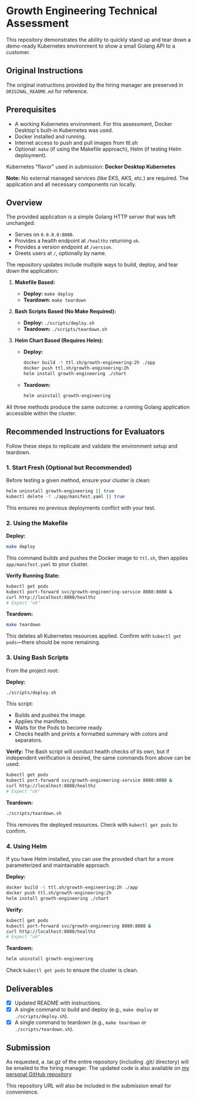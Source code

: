 # Growth Engineering Technical Assessment

This repository demonstrates the ability to quickly stand up and tear down a demo-ready Kubernetes environment to show a small Golang API to a customer.

## Original Instructions

The original instructions provided by the hiring manager are preserved in `ORIGINAL_README.md` for reference.

## Prerequisites

- A working Kubernetes environment. For this assessment, Docker Desktop's built-in Kubernetes was used.
- Docker installed and running.
- Internet access to push and pull images from ttl.sh
- Optional: `make` (if using the Makefile approach), Helm (if testing Helm deployment).

Kubernetes "flavor" used in submission: **Docker Desktop Kubernetes**

**Note:** No external managed services (like EKS, AKS, etc.) are required. The application and all necessary components run locally.

## Overview

The provided application is a simple Golang HTTP server that was left unchanged:

- Serves on `0.0.0.0:8080`.
- Provides a health endpoint at `/healthz` returning `ok`.
- Provides a version endpoint at `/version`.
- Greets users at `/`, optionally by name.

The repository updates include multiple ways to build, deploy, and tear down the application:

1. **Makefile Based:**

   - **Deploy:** `make deploy`
   - **Teardown:** `make teardown`

2. **Bash Scripts Based (No Make Required):**

   - **Deploy:** `./scripts/deploy.sh`
   - **Teardown:** `./scripts/teardown.sh`

3. **Helm Chart Based (Requires Helm):**
   - **Deploy:**
     ```bash
     docker build -t ttl.sh/growth-engineering:2h ./app
     docker push ttl.sh/growth-engineering:2h
     helm install growth-engineering ./chart
     ```
   - **Teardown:**
     ```bash
     helm uninstall growth-engineering
     ```

All three methods produce the same outcome: a running Golang application accessible within the cluster.

## Recommended Instructions for Evaluators

Follow these steps to replicate and validate the environment setup and teardown.

### 1. Start Fresh (Optional but Recommended)

Before testing a given method, ensure your cluster is clean:

```bash
helm uninstall growth-engineering || true
kubectl delete -f ./app/manifest.yaml || true
```

This ensures no previous deployments conflict with your test.

### 2. Using the Makefile

**Deploy:**

```bash
make deploy
```

This command builds and pushes the Docker image to `ttl.sh`, then applies `app/manifest.yaml` to your cluster.

**Verify Running State:**

```bash
kubectl get pods
kubectl port-forward svc/growth-engineering-service 8080:8080 &
curl http://localhost:8080/healthz
# Expect "ok"
```

**Teardown:**

```bash
make teardown
```

This deletes all Kubernetes resources applied. Confirm with `kubectl get pods`—there should be none remaining.

### 3. Using Bash Scripts

From the project root:

**Deploy:**

```bash
./scripts/deploy.sh
```

This script:

- Builds and pushes the image.
- Applies the manifests.
- Waits for the Pods to become ready.
- Checks health and prints a formatted summary with colors and separators.

**Verify:**
The Bash script will conduct health checks of its own, but if independent verification is desired, the same commands from above can be used:

```bash
kubectl get pods
kubectl port-forward svc/growth-engineering-service 8080:8080 &
curl http://localhost:8080/healthz
# Expect "ok"
```

**Teardown:**

```bash
./scripts/teardown.sh
```

This removes the deployed resources. Check with `kubectl get pods` to confirm.

### 4. Using Helm

If you have Helm installed, you can use the provided chart for a more parameterized and maintainable approach.

**Deploy:**

```bash
docker build -t ttl.sh/growth-engineering:2h ./app
docker push ttl.sh/growth-engineering:2h
helm install growth-engineering ./chart
```

**Verify:**

```bash
kubectl get pods
kubectl port-forward svc/growth-engineering 8080:8080 &
curl http://localhost:8080/healthz
# Expect "ok"
```

**Teardown:**

```bash
helm uninstall growth-engineering
```

Check `kubectl get pods` to ensure the cluster is clean.

## Deliverables

- [x] Updated README with instructions.
- [x] A single command to build and deploy (e.g., `make deploy` or `./scripts/deploy.sh`).
- [x] A single command to teardown (e.g., `make teardown` or `./scripts/teardown.sh`).

## Submission

As requested, a .tar.gz of the entire repository (including .git/ directory) will be emailed to the hiring manager. The updated code is also available on [my personal GitHub repository](https://github.com/CouncilFox/growth_engineering_technical_assessment)

This repository URL will also be included in the submission email for convenience.
